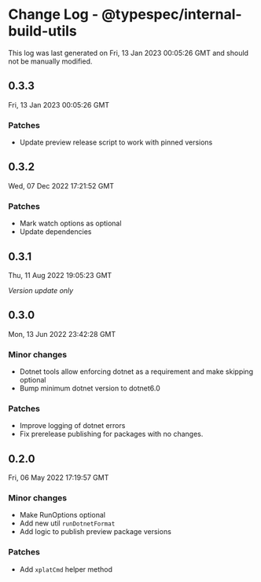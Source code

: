 # Change Log - @typespec/internal-build-utils

This log was last generated on Fri, 13 Jan 2023 00:05:26 GMT and should not be manually modified.

## 0.3.3
Fri, 13 Jan 2023 00:05:26 GMT

### Patches

- Update preview release script to work with pinned versions

## 0.3.2
Wed, 07 Dec 2022 17:21:52 GMT

### Patches

- Mark watch options as optional
- Update dependencies

## 0.3.1
Thu, 11 Aug 2022 19:05:23 GMT

_Version update only_

## 0.3.0
Mon, 13 Jun 2022 23:42:28 GMT

### Minor changes

- Dotnet tools allow enforcing dotnet as a requirement and make skipping optional
- Bump minimum dotnet version to dotnet6.0

### Patches

- Improve logging of dotnet errors
- Fix prerelease publishing for packages with no changes.

## 0.2.0
Fri, 06 May 2022 17:19:57 GMT

### Minor changes

- Make RunOptions optional
- Add new util `runDotnetFormat`
- Add logic to publish preview package versions

### Patches

- Add `xplatCmd` helper method 

